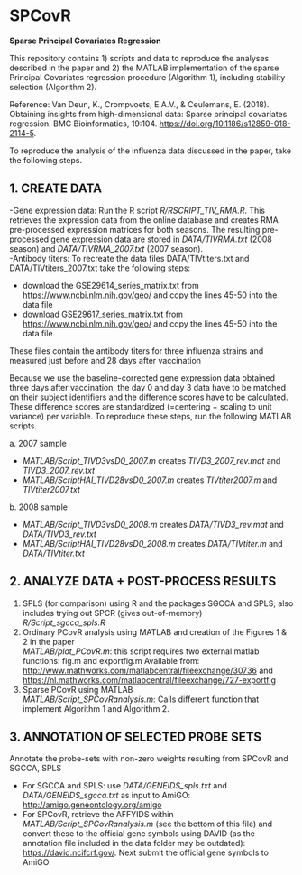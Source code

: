 # SPCovR
**Sparse Principal Covariates Regression**

This repository contains 1) scripts and data to reproduce the analyses described in the paper and 2) the MATLAB implementation of the sparse Principal Covariates regression procedure (Algorithm 1), including stability selection (Algorithm 2).

Reference:
Van Deun, K., Crompvoets, E.A.V., & Ceulemans, E. (2018). Obtaining insights from high-dimensional data: Sparse principal covariates regression. BMC Bioinformatics, 19:104. https://doi.org/10.1186/s12859-018-2114-5.

To reproduce the analysis of the influenza data discussed in the paper, take the following steps.

## 1. CREATE DATA
  
-Gene expression data: Run the R script *R/RSCRIPT_TIV_RMA.R*. This retrieves the expression data from the online database and creates RMA pre-processed expression matrices for both seasons. The resulting pre-processed gene expression data are stored in *DATA/TIVRMA.txt* (2008 season) and *DATA/TIVRMA_2007.txt* (2007 season).  
-Antibody titers: To recreate the data files DATA/TIVtiters.txt and DATA/TIVtiters_2007.txt take the following steps:  
  * download the GSE29614_series_matrix.txt from https://www.ncbi.nlm.nih.gov/geo/ and copy the lines 45-50 into the data file  
  * download GSE29617_series_matrix.txt from https://www.ncbi.nlm.nih.gov/geo/ and copy the lines 45-50 into the data file  
  
These files contain the antibody titers for three influenza strains and measured just before and 28 days after vaccination

Because we use the baseline-corrected gene expression data obtained three days after vaccination, the day 0 and day 3 data have to be matched on their subject identifiers and the difference scores have to be calculated. These difference scores are standardized (=centering + scaling to unit variance) per variable. To reproduce these steps, run the following MATLAB scripts.  

 a. 2007 sample  
  * *MATLAB/Script_TIVD3vsD0_2007.m* creates *TIVD3_2007_rev.mat* and *TIVD3_2007_rev.txt*
  * *MATLAB/ScriptHAI_TIVD28vsD0_2007.m* creates *TIVtiter2007.m* and *TIVtiter2007.txt*  
  
 b. 2008 sample  
  * *MATLAB/Script_TIVD3vsD0_2008.m* creates *DATA/TIVD3_rev.mat* and *DATA/TIVD3_rev.txt*
  * *MATLAB/ScriptHAI_TIVD28vsD0_2008.m* creates *DATA/TIVtiter.m* and *DATA/TIVtiter.txt*

## 2. ANALYZE DATA + POST-PROCESS RESULTS

1. SPLS (for comparison) using R and the packages SGCCA and SPLS; also includes trying out SPCR (gives out-of-memory)  
  *R/Script_sgcca_spls.R*
2. Ordinary PCovR analysis using MATLAB and creation of the Figures 1 & 2 in the paper  
  *MATLAB/plot_PCovR.m*: this script requires two external matlab functions: fig.m and exportfig.m
	Available from: http://www.mathworks.com/matlabcentral/fileexchange/30736 and
	https://nl.mathworks.com/matlabcentral/fileexchange/727-exportfig
3. Sparse PCovR using MATLAB  
  *MATLAB/Script_SPCovRanalysis.m*: Calls different function that implement Algorithm 1 and Algorithm 2.


## 3. ANNOTATION OF SELECTED PROBE SETS

Annotate the probe-sets with non-zero weights resulting from SPCovR and SGCCA, SPLS
  * For SGCCA and SPLS: use *DATA/GENEIDS_spls.txt* and *DATA/GENEIDS_sgcca.txt* as input to AmiGO: http://amigo.geneontology.org/amigo
  * For SPCovR, retrieve the AFFYIDS within *MATLAB/Script_SPCovRanalysis.m* (see the bottom of this file) and convert these to the official gene symbols using DAVID (as the annotation file included in the data folder may be outdated): https://david.ncifcrf.gov/. 
Next submit the official gene symbols to AmiGO.
